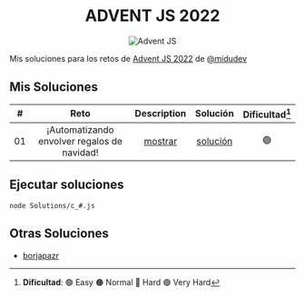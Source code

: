 <center>
	<h1>ADVENT JS 2022</h1>
	<img src="https://res.cloudinary.com/dstbwwmvv/image/upload/v1669960379/for_readmes/Captura_desde_2022-12-01_23-50-04_r7qezn.png" alt="Advent JS"/>
</center>

Mis soluciones para los retos de [Advent JS 2022](https://adventjs.dev/) de [@midudev](https://github.com/midudev)

## Mis Soluciones

| #           | Reto        | Description | Solución    | Dificultad[^1]  |
|:-----------:|:-----------:|:-----------:|:-----------:|:-----------:|
| 01          | ¡Automatizando envolver regalos de navidad! | [mostrar](https://adventjs.dev/es/challenges/2022/1) | [solución](Solutions/c_01.js) | 🟢           |

[^1]: **Dificultad**: 🟢 Easy 🟠 Normal 🔴 Hard 🟣 Very Hard

## Ejecutar soluciones

```
node Solutions/c_#.js
```

## Otras Soluciones

* [borjapazr](https://github.com/borjapazr/awesome-adventjs)
